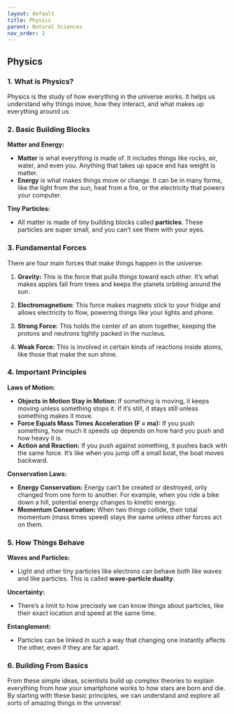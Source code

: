 ```yaml
---
layout: default
title: Physics
parent: Natural Sciences
nav_order: 2
---
```


## **Physics**

### **1. What is Physics?**

Physics is the study of how everything in the universe works. It helps us understand why things move, how they interact, and what makes up everything around us.

### **2. Basic Building Blocks**

**Matter and Energy:**
- **Matter** is what everything is made of. It includes things like rocks, air, water, and even you. Anything that takes up space and has weight is matter.
- **Energy** is what makes things move or change. It can be in many forms, like the light from the sun, heat from a fire, or the electricity that powers your computer.

**Tiny Particles:**
- All matter is made of tiny building blocks called **particles**. These particles are super small, and you can’t see them with your eyes.

### **3. Fundamental Forces**

There are four main forces that make things happen in the universe:

1. **Gravity:** This is the force that pulls things toward each other. It’s what makes apples fall from trees and keeps the planets orbiting around the sun.

2. **Electromagnetism:** This force makes magnets stick to your fridge and allows electricity to flow, powering things like your lights and phone.

3. **Strong Force:** This holds the center of an atom together, keeping the protons and neutrons tightly packed in the nucleus.

4. **Weak Force:** This is involved in certain kinds of reactions inside atoms, like those that make the sun shine.

### **4. Important Principles**

**Laws of Motion:**
- **Objects in Motion Stay in Motion:** If something is moving, it keeps moving unless something stops it. If it’s still, it stays still unless something makes it move.
- **Force Equals Mass Times Acceleration (F = ma):** If you push something, how much it speeds up depends on how hard you push and how heavy it is.
- **Action and Reaction:** If you push against something, it pushes back with the same force. It’s like when you jump off a small boat, the boat moves backward.

**Conservation Laws:**
- **Energy Conservation:** Energy can’t be created or destroyed, only changed from one form to another. For example, when you ride a bike down a hill, potential energy changes to kinetic energy.
- **Momentum Conservation:** When two things collide, their total momentum (mass times speed) stays the same unless other forces act on them.

### **5. How Things Behave**

**Waves and Particles:**
- Light and other tiny particles like electrons can behave both like waves and like particles. This is called **wave-particle duality**.

**Uncertainty:** 
- There’s a limit to how precisely we can know things about particles, like their exact location and speed at the same time.

**Entanglement:**
- Particles can be linked in such a way that changing one instantly affects the other, even if they are far apart.

### **6. Building From Basics**

From these simple ideas, scientists build up complex theories to explain everything from how your smartphone works to how stars are born and die. By starting with these basic principles, we can understand and explore all sorts of amazing things in the universe!
